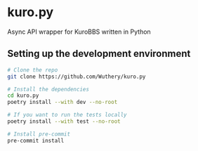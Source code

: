 # kuro.py

Async API wrapper for KuroBBS written in Python

## Setting up the development environment

```bash
# Clone the repo
git clone https://github.com/Wuthery/kuro.py

# Install the dependencies
cd kuro.py
poetry install --with dev --no-root

# If you want to run the tests locally
poetry install --with test --no-root

# Install pre-commit
pre-commit install
```
